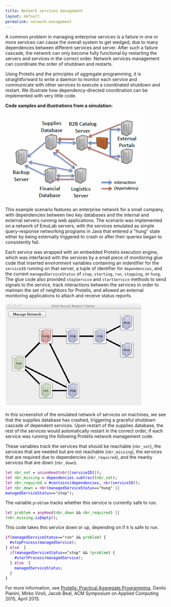 ```yaml
---
title: Network services management
layout: default
permalink: network-management
---
```

A common problem in managing enterprise services is a failure in one or more services can cause the overall system to get wedged, due to many dependences between different services and server. After such a failure cascade, the network can only become fully functional by restarting the servers and services in the correct order. Network services management can coordinate the order of shutdown and restarts.

Using Protelis and the principles of aggregate programming, it is straightforward to write a daemon to monitor each service and communicate with other services to execute a coordinated shutdown and restart. We illustrate how dependency-directed coordination can be implemented with very little code.

<b>Code samples and illustrations from a simulation:</b>

![diagram of seven servers with service dependency arrows](/images/dependent-services-network.png)

This example scenario features an enterprise network for a small company, with dependencies between two key databases and the internal and external servers running web applications. The scenario was implemented on a network of EmuLab servers, with the services emulated as simple query-response networking programs in Java that entered a "hung" state either by being externally triggered to crash or after their queries began to consistently fail.

Each service was wrapped with an embedded Protelis execution engine, which was interfaced with the services by a small piece of monitoring glue code that inserted environment variables containing an indentifier for the <code>serviceID</code> running on that server, a tuple of identifier for <code>dependencies</code>, and the current <code>managedServiceStatus</code> of <code>stop</code>, <code>starting</code>, <code>run</code>, <code>stopping</code>, or <code>hung</code>. The glue code also provided <code>stopService</code> and <code>startService</code> methods to send signals to the service, track interactions between the services in order to maintain the set of neighbors for Protelis, and allowed an external monitoring applications to attach and receive status reports.

![diagram of seven servers with blue, red, and green status for run, hung, and stop](/images/restart.png)

In this screenshot of the emulated network of services on machines, we see that the supplies database has crashed, triggering a graceful shutdown cascade of dependent services. Upon restart of the supplies database, the rest of the services would automatically restart in the correct order, if each service was running the following Protelis network management code.

These variables track the services that should be reachable (<code>nbr_set</code>), the services that are needed but are not reachable (<code>nbr_missing</code>), the services that are required due to dependencies (<code>nbr_required</code>), and the nearby services that are down (<code>nbr_down</code>).

<pre>
<code style="color:purple">let</code><code style="color:green"> nbr_set </code><code>= </code><code style="color:purple">unionHood</code><code>(</code><code style="color:purple">nbr</code><code>([</code><code style="color:blue">serviceID</code><code>]));</code>
<code style="color:purple">let</code><code style="color:green"> nbr_missing </code><code>= </code><code style="color:blue">dependencies</code><code>.</code><code style="color:blue">subtract</code><code>(</code><code style="color:green">nbr_set</code><code>);</code>
<code style="color:purple">let</code><code style="color:green"> nbr_required </code><code>= </code><code style="color:blue">#contains</code><code>(</code><code style="color:blue">dependencies</code><code>, </code><code style="color:purple">nbr</code><code>(</code><code style="color:blue">serviceID</code><code>));</code>
<code style="color:purple">let</code><code style="color:green"> nbr_down </code><code>= </code><code style="color:purple">nbr</code><code>(</code><code style="color:blue">managedServiceStatus</code><code>=="hung" || </code><code style="color:blue">managedServiceStatus</code><code>=="stop");</code>
</pre>

The variable <code>problem</code> tracks whether this service is currently safe to run.

<pre>
<code style="color:purple">let</code><code style="color:green"> problem </code><code>= </code><code style="color:purple">anyHood</code><code>(</code><code style="color:green">nbr_down </code><code>&& </code><code style="color:green">nbr_required</code><code>) || !</code><code style="color:green">nbr_missing</code><code>.</code><code style="color:blue">isEmpty</code><code>();</code>
</pre>

This code takes this service down or up, depending on if it is safe to run.

<pre>
<code style="color:purple">if</code><code>(</code><code style="color:blue">managedServiceStatus</code><code>=="run" && </code><code style="color:green">problem</code><code>) {</code>
<code style="color:blue">  #stopProcess</code><code>(</code><code style="color:blue">managedService</code><code>);</code>
<code>} </code><code style="color:purple">else</code><code>  {</code>
<code style="color:purple">  if</code><code>(</code><code style="color:blue">managedServiceStatus</code><code>=="stop" && !</code><code style="color:green">problem</code><code>) {</code>
<code style="color:blue">    #startProcess</code><code>(</code><code style="color:blue">managedService</code><code>);</code>
<code>  } </code><code style="color:purple">else</code><code>  {</code>
<code style="color:blue">    managedServiceStatus</code><code>;</code>
<code>  }</code>
<code>}</code>
</pre>

For more information, see <a href="http://jakebeal.com/Publications/SAC2015-Protelis.pdf">Protelis: Practical Aggregate Programming</a>, Danilo Pianini, Mirko Viroli, Jacob Beal, ACM Symposium on Applied Computing 2015, April 2015.
